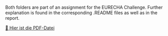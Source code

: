 Both folders are part of an assignment for the EURECHA Challenge. Further explanation is found in the corresponding .README files as well as in the report.

[📄 Hier ist die PDF-Datei](report/SAIA.pdf)
